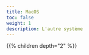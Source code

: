 ```yaml
---
title: MacOS
toc: false
weight: 1
description: L'autre système
---
```

<!--more-->

{{% children depth="2" %}}
